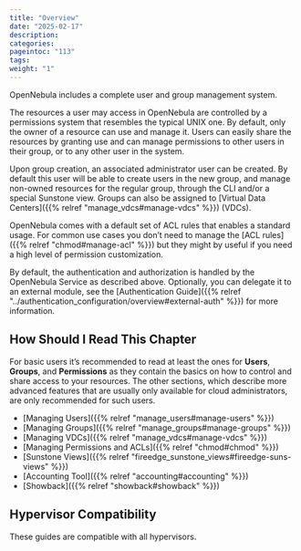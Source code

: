 ```yaml
---
title: "Overview"
date: "2025-02-17"
description:
categories:
pageintoc: "113"
tags:
weight: "1"
---
```


<a id="auth-overview"></a>

<!--# Overview -->

OpenNebula includes a complete user and group management system.

The resources a user may access in OpenNebula are controlled by a permissions system that resembles the typical UNIX one. By default, only the owner of a resource can use and manage it. Users can easily share the resources by granting use and can manage permissions to other users in their group, or to any other user in the system.

Upon group creation, an associated administrator user can be created. By default this user will be able to create users in the new group, and manage non-owned resources for the regular group, through the CLI and/or a special Sunstone view. Groups can also be assigned to [Virtual Data Centers]({{% relref "manage_vdcs#manage-vdcs" %}}) (VDCs).

OpenNebula comes with a default set of ACL rules that enables a standard usage. For common use cases you don’t need to manage the [ACL rules]({{% relref "chmod#manage-acl" %}}) but they might by useful if you need a high level of permission customization.

By default, the authentication and authorization is handled by the OpenNebula Service as described above. Optionally, you can delegate it to an external module, see the [Authentication Guide]({{% relref "../authentication_configuration/overview#external-auth" %}}) for more information.

## How Should I Read This Chapter

For basic users it’s recommended to read at least the ones for **Users**, **Groups**, and **Permissions** as they contain the basics on how to control and share access to your resources. The other sections, which describe more advanced features that are usually only available for cloud administrators, are only recommended for such users.

* [Managing Users]({{% relref "manage_users#manage-users" %}})
* [Managing Groups]({{% relref "manage_groups#manage-groups" %}})
* [Managing VDCs]({{% relref "manage_vdcs#manage-vdcs" %}})
* [Managing Permissions and ACLs]({{% relref "chmod#chmod" %}})
* [Sunstone Views]({{% relref "fireedge_sunstone_views#fireedge-suns-views" %}})
* [Accounting Tool]({{% relref "accounting#accounting" %}})
* [Showback]({{% relref "showback#showback" %}})

## Hypervisor Compatibility

These guides are compatible with all hypervisors.
